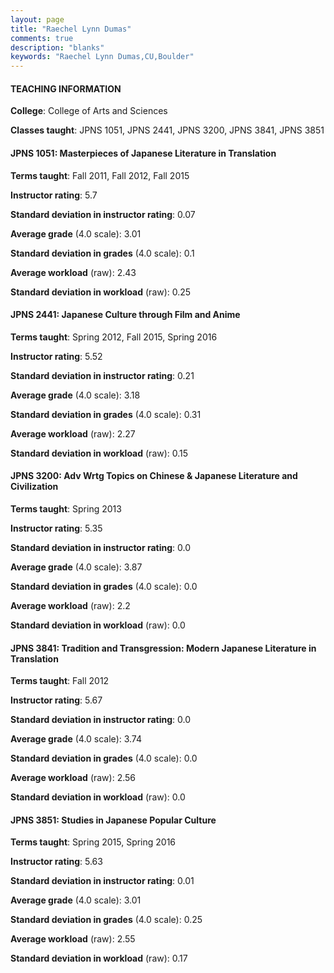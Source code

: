 ```yaml
---
layout: page
title: "Raechel Lynn Dumas" 
comments: true
description: "blanks"
keywords: "Raechel Lynn Dumas,CU,Boulder"
---
```

<head>
<script src="https://ajax.googleapis.com/ajax/libs/jquery/2.1.3/jquery.min.js"></script>
<script src="https://dl.dropboxusercontent.com/s/pc42nxpaw1ea4o9/highcharts.js?dl=0"></script>
<!-- <script src="../assets/js/highcharts.js"></script> -->
<style type="text/css">@font-face {
	font-family: "Bebas Neue";
	src: url(https://www.filehosting.org/file/details/544349/BebasNeue Regular.otf) format("opentype");
	}
	h1.Bebas { 
		font-family: "Bebas Neue", Verdana, Tahoma;
	}
</style>
</head>
	   
#### TEACHING INFORMATION

**College**: College of Arts and Sciences

**Classes taught**: JPNS 1051, JPNS 2441, JPNS 3200, JPNS 3841, JPNS 3851

#### JPNS 1051: Masterpieces of Japanese Literature in Translation

**Terms taught**: Fall 2011, Fall 2012, Fall 2015

**Instructor rating**: 5.7

**Standard deviation in instructor rating**: 0.07

**Average grade** (4.0 scale): 3.01

**Standard deviation in grades** (4.0 scale): 0.1

**Average workload** (raw): 2.43

**Standard deviation in workload** (raw): 0.25

#### JPNS 2441: Japanese Culture through Film and Anime

**Terms taught**: Spring 2012, Fall 2015, Spring 2016

**Instructor rating**: 5.52

**Standard deviation in instructor rating**: 0.21

**Average grade** (4.0 scale): 3.18

**Standard deviation in grades** (4.0 scale): 0.31

**Average workload** (raw): 2.27

**Standard deviation in workload** (raw): 0.15

#### JPNS 3200: Adv Wrtg Topics on Chinese & Japanese Literature and Civilization

**Terms taught**: Spring 2013

**Instructor rating**: 5.35

**Standard deviation in instructor rating**: 0.0

**Average grade** (4.0 scale): 3.87

**Standard deviation in grades** (4.0 scale): 0.0

**Average workload** (raw): 2.2

**Standard deviation in workload** (raw): 0.0

#### JPNS 3841: Tradition and Transgression: Modern Japanese Literature in Translation

**Terms taught**: Fall 2012

**Instructor rating**: 5.67

**Standard deviation in instructor rating**: 0.0

**Average grade** (4.0 scale): 3.74

**Standard deviation in grades** (4.0 scale): 0.0

**Average workload** (raw): 2.56

**Standard deviation in workload** (raw): 0.0

#### JPNS 3851: Studies in Japanese Popular Culture

**Terms taught**: Spring 2015, Spring 2016

**Instructor rating**: 5.63

**Standard deviation in instructor rating**: 0.01

**Average grade** (4.0 scale): 3.01

**Standard deviation in grades** (4.0 scale): 0.25

**Average workload** (raw): 2.55

**Standard deviation in workload** (raw): 0.17

